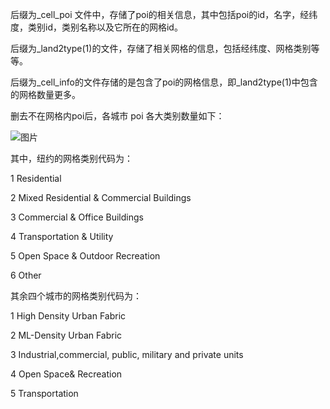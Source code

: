 后缀为_cell_poi 文件中，存储了poi的相关信息，其中包括poi的id，名字，经纬度，类别id，类别名称以及它所在的网格id。

后缀为_land2type(1)的文件，存储了相关网格的信息，包括经纬度、网格类别等等。

后缀为_cell_info的文件存储的是包含了poi的网格信息，即_land2type(1)中包含的网格数量更多。

删去不在网格内poi后，各城市 poi 各大类别数量如下：

![图片](https://user-images.githubusercontent.com/78341268/112835481-e6ceb780-90cb-11eb-8ad5-66ac45e89738.png)

其中，纽约的网格类别代码为：

1	Residential

2	Mixed Residential & Commercial Buildings

3	Commercial & Office Buildings

4	Transportation & Utility

5	Open Space & Outdoor Recreation

6	Other

其余四个城市的网格类别代码为：

1	High Density Urban Fabric

2	ML-Density Urban Fabric

3	Industrial,commercial, public, military and private units

4	Open Space& Recreation

5	Transportation

